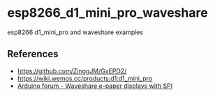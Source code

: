 # esp8266_d1_mini_pro_waveshare

esp8266 d1_mini_pro and waveshare examples

## References

* https://github.com/ZinggJM/GxEPD2/
* https://wiki.wemos.cc/products:d1:d1_mini_pro
* [Arduino forum - Waveshare e-paper displays with SPI](https://forum.arduino.cc/index.php?PHPSESSID=liio7ohkakj3il1qntkclcov64&topic=487007.0)
